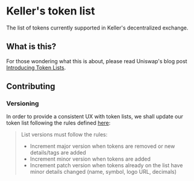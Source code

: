 # Keller's token list

The list of tokens currently supported in Keller's decentralized exchange.

## What is this?

For those wondering what this is about, please read Uniswap's blog post [Introducing Token Lists](https://uniswap.org/blog/token-lists).

## Contributing

### Versioning

In order to provide a consistent UX with token lists, we shall update our token list following the rules defined [here](https://github.com/uniswap/token-lists#semantic-versioning):

> List versions must follow the rules:
>
> - Increment major version when tokens are removed or new details/tags are added
> - Increment minor version when tokens are added
> - Increment patch version when tokens already on the list have minor details changed (name, symbol, logo URL, decimals)
